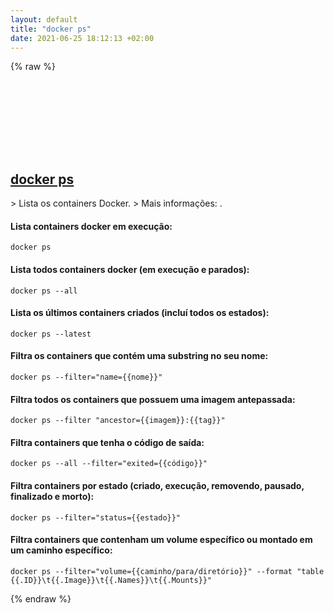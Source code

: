 ```yaml
---
layout: default
title: "docker ps"
date: 2021-06-25 18:12:13 +02:00
---
```

{% raw %}
<h2 id="docker-ps">
  <a href="/pt_br/common/docker-ps.html">docker ps</a> <a href="#docker-ps"><svg class="icon">
    <use href="/assets/images/unicode_sprite.svg#link" />
  </svg></a>
</h2>
> Lista os containers Docker.
> Mais informações: <https://docs.docker.com/engine/reference/commandline/ps/>.

#### Lista containers docker em execução:
```shell
docker ps
```
#### Lista todos containers docker (em execução e parados):
```shell
docker ps --all
```
#### Lista os últimos containers criados (incluí todos os estados):
```shell
docker ps --latest
```
#### Filtra os containers que contém uma substring no seu nome:
```shell
docker ps --filter="name={{nome}}"
```
#### Filtra todos os containers que possuem uma imagem antepassada:
```shell
docker ps --filter "ancestor={{imagem}}:{{tag}}"
```
#### Filtra containers que tenha o código de saída:
```shell
docker ps --all --filter="exited={{código}}"
```
#### Filtra containers por estado (criado, execução, removendo, pausado, finalizado e morto):
```shell
docker ps --filter="status={{estado}}"
```
#### Filtra containers que contenham um volume específico ou montado em um caminho específico:
```shell
docker ps --filter="volume={{caminho/para/diretório}}" --format "table {{.ID}}\t{{.Image}}\t{{.Names}}\t{{.Mounts}}"
```
{% endraw %}